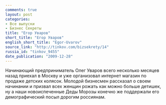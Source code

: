```yaml
---
comments: true
layout: post
categories:
- Все выпуски
- Бизнес Секреты
title: "Егор Уваров"
short_title: "Егор Уваров"
english_short_title: "Egor-Uvarov"
source_link: "http://tinkov.com/bizsekrety/14"
russia_id: "tinkov_9455"
date_publication: "2009-12-28"
---
```

Начинающий предприниматель Олег Уваров всего несколько месяцев назад приехал в Москву и уже организовал интернет магазин по продаже детских колясок. Молодой бизнесмен рассказал о своем начинании и призвал всех женщин рожать как можно больше детишек, ну а наши новоиспеченные Деды Морозы конечно же поддержали его демографический посыл дорогим россиянам.
